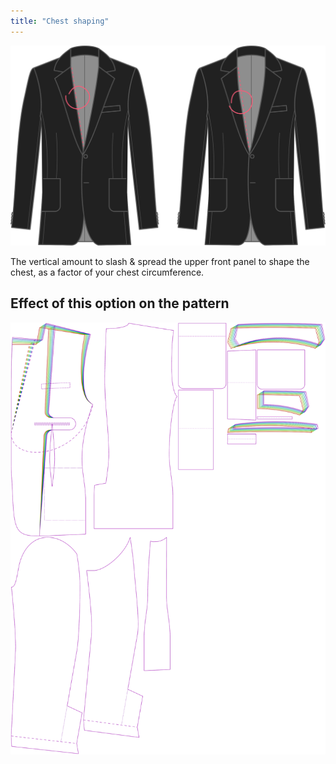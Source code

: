 ```yaml
---
title: "Chest shaping"
---
```


![Chest shaping](chestshaping.svg)

The vertical amount to slash & spread the upper front panel to shape the chest, as a factor of your chest circumference.

## Effect of this option on the pattern

![This image shows the effect of this option by superimposing several variants that have a different value for this option](jaeger_chestshaping_sample.svg "Effect of this option on the pattern")
